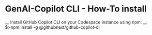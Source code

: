 # GenAI-Copilot CLI - How-To install
  __ Install GitHub Copilot CLI on your Codespace instance using npm:
  __ $>npm install -g @githubnext/github-copilot-cli
